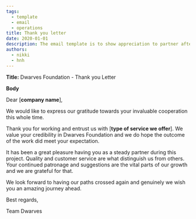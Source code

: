 ```yaml
---
tags: 
  - template
  - email
  - operations
title: Thank you letter
date: 2020-01-01
description: The email template is to show appreciation to partner after the project closed. 
authors:
  - nikki
  - hnh
---
```


**Title:** Dwarves Foundation - Thank you Letter

**Body**

Dear [**company name**],

We would like to express our gratitude towards your invaluable cooperation this whole time.

Thank you for working and entrust us with [**type of service we offer**]. We value your credibility in Dwarves Foundation and we do hope the outcome of the work did meet your expectation.

It has been a great pleasure having you as a steady partner during this project. Quality and customer service are what distinguish us from others. Your continued patronage and suggestions are the vital parts of our growth and we are grateful for that.

We look forward to having our paths crossed again and genuinely we wish you an amazing journey ahead.

Best regards,

Team Dwarves
